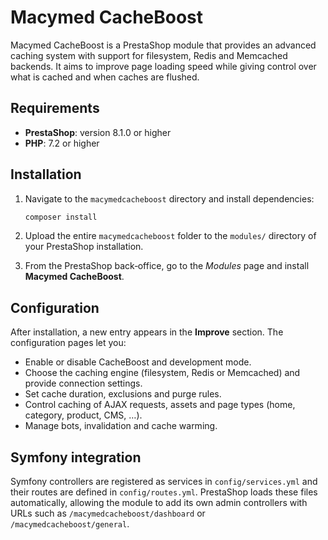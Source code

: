 # Macymed CacheBoost

Macymed CacheBoost is a PrestaShop module that provides an advanced caching system with support for filesystem, Redis and Memcached backends. It aims to improve page loading speed while giving control over what is cached and when caches are flushed.

## Requirements

- **PrestaShop**: version 8.1.0 or higher
- **PHP**: 7.2 or higher

## Installation

1. Navigate to the `macymedcacheboost` directory and install dependencies:

   ```bash
   composer install
   ```

2. Upload the entire `macymedcacheboost` folder to the `modules/` directory of your PrestaShop installation.
3. From the PrestaShop back‑office, go to the *Modules* page and install **Macymed CacheBoost**.

## Configuration

After installation, a new entry appears in the **Improve** section. The configuration pages let you:

- Enable or disable CacheBoost and development mode.
- Choose the caching engine (filesystem, Redis or Memcached) and provide connection settings.
- Set cache duration, exclusions and purge rules.
- Control caching of AJAX requests, assets and page types (home, category, product, CMS, …).
- Manage bots, invalidation and cache warming.

## Symfony integration

Symfony controllers are registered as services in `config/services.yml` and their routes are defined in `config/routes.yml`. PrestaShop loads these files automatically, allowing the module to add its own admin controllers with URLs such as `/macymedcacheboost/dashboard` or `/macymedcacheboost/general`.

